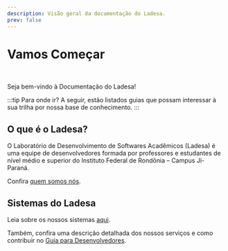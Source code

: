 ```yaml
---
description: Visão geral da documentação do Ladesa.
prev: false
---
```


<script setup lang="ts">
import LinkCard from "../../components/LinkCard.vue";
</script>

# Vamos Começar

<br/>

Seja bem-vindo à Documentação do Ladesa!

:::tip Para onde ir?
A seguir, estão listados guias que possam interessar à sua trilha por nossa base de conhecimento.
:::

<!-- :::tip Bem-vindo!
Seja bem-vindo à Documentação do Ladesa.
:::-->

<div>
  <LinkCard
    title="Guia para Usuários"
    description="Navegue pela documentação destinada aos utilizadores do sistema."
    href="/user-guides/introduction"
  />
  
  <LinkCard
    title="Guia para Desenvolvedores"
    description="Navegue pela documentação destinada aos desenvolvedores do sistema."
    href="/developers"
  />
</div>

## O que é o Ladesa?

O Laboratório de Desenvolvimento de Softwares Acadêmicos (Ladesa) é uma equipe de desenvolvedores formada por professores e estudantes de nível médio e superior do Instituto Federal de Rondônia – Campus Ji-Paraná.

<!-- Somos participantes do projeto de ensino criado pelo professor Danilo Escudero. -->

Confira [quem somos nós](../about/team.md).

## Sistemas do Ladesa

Leia sobre os nossos sistemas [aqui](./systems.md).

Também, confira uma descrição detalhada dos nossos serviços e como contribuir no [Guia para Desenvolvedores](../developers/).

